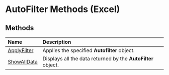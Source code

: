 
# AutoFilter Methods (Excel)

## Methods



|**Name**|**Description**|
|:-----|:-----|
|[ApplyFilter](5707966d-79c3-0538-9df2-1feecf1e793d.md)|Applies the specified  **Autofilter** object.|
|[ShowAllData](eaa22047-f394-4e93-d31c-544ca8373b95.md)|Displays all the data returned by the  **AutoFilter** object.|
